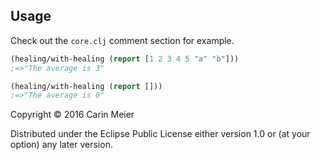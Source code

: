 ## Usage

Check out the `core.clj` comment section for example.

```clojure
(healing/with-healing (report [1 2 3 4 5 "a" "b"]))
;=>"The average is 3"

(healing/with-healing (report []))
;=>"The average is 0"
```

Copyright © 2016 Carin Meier

Distributed under the Eclipse Public License either version 1.0 or (at
your option) any later version.
